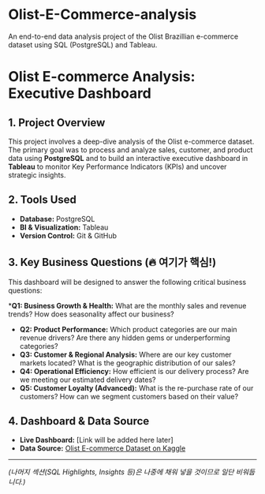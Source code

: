 # Olist-E-Commerce-analysis
An end-to-end data analysis project of the Olist Brazillian e-commerce dataset using SQL (PostgreSQL) and Tableau.

# Olist E-commerce Analysis: Executive Dashboard

## 1. Project Overview
This project involves a deep-dive analysis of the Olist e-commerce dataset. The primary goal was to process and analyze sales, customer, and product data using **PostgreSQL** and to build an interactive executive dashboard in **Tableau** to monitor Key Performance Indicators (KPIs) and uncover strategic insights.

## 2. Tools Used
- **Database:** PostgreSQL
- **BI & Visualization:** Tableau
- **Version Control:** Git & GitHub

## 3. Key Business Questions (🔥 여기가 핵심!)
This dashboard will be designed to answer the following critical business questions:

***Q1: Business Growth & Health:** What are the monthly sales and revenue trends? How does seasonality affect our business?
* **Q2: Product Performance:** Which product categories are our main revenue drivers? Are there any hidden gems or underperforming categories?
* **Q3: Customer & Regional Analysis:** Where are our key customer markets located? What is the geographic distribution of our sales?
* **Q4: Operational Efficiency:** How efficient is our delivery process? Are we meeting our estimated delivery dates?
* **Q5: Customer Loyalty (Advanced):** What is the re-purchase rate of our customers? How can we segment customers based on their value?

## 4. Dashboard & Data Source
- **Live Dashboard:** [Link will be added here later]
- **Data Source:** [Olist E-commerce Dataset on Kaggle](https://www.kaggle.com/datasets/olistbr/brazilian-ecommerce)

---
*(나머지 섹션(SQL Highlights, Insights 등)은 나중에 채워 넣을 것이므로 일단 비워둡니다.)*
